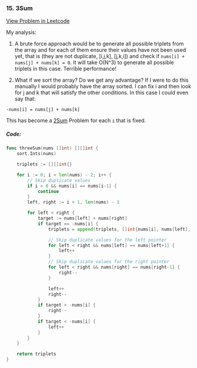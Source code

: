 ### 15. 3Sum

[View Problem in Leetcode](https://leetcode.com/problems/3sum/description/)

My analysis:

1. A brute force approach would be to generate all possible triplets from the array and for each of them ensure their values have not been used yet, that is (they are not duplicate, [i,j,k], [j,k,i]) and check if `nums[i] + nums[j] + nums[k] = 0`. It will take O(N^3) to generate all possible triplets in this case. Terrible performance!

2. What if we sort the array? Do we get any advantage? If I were to do this manually I would probably have the array sorted. I can fix i and then look for j and k that will satisfy the other conditions.
In this case I could even say that:

`-nums[i] = nums[j] + nums[k]`

This has become a [2Sum](./1_two_sum.md) Problem for each `i` that is fixed.

##### Code:
```go
func threeSum(nums []int) [][]int {
    sort.Ints(nums)

    triplets := [][]int{}

    for i := 0; i < len(nums) - 2; i++ {
        // Skip duplicate values
        if i > 0 && nums[i] == nums[i-1] {
            continue
        }
        left, right := i + 1, len(nums) - 1

        for left < right {
            target := nums[left] + nums[right]
            if target == -nums[i] {
                triplets = append(triplets, []int{nums[i], nums[left], nums[right]})

                // Skip duplicate values for the left pointer
                for left < right && nums[left] == nums[left+1] {
                    left++
                }
                // Skip duplicate values for the right pointer
                for left < right && nums[right] == nums[right-1] {
                    right--
                }

                left++
                right--
            }
            if target > -nums[i] {
                right--
            }
            if target < -nums[i] {
                left++
            }
        }
    }

    return triplets
}
```



